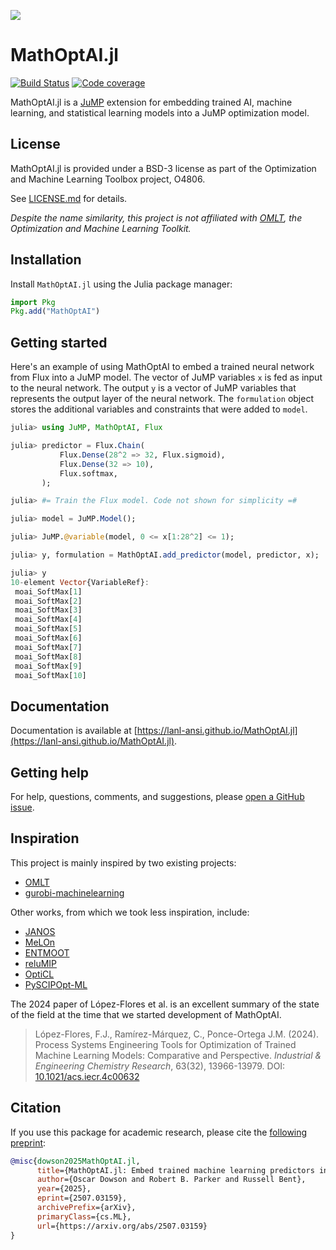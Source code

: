 ![](https://upload.wikimedia.org/wikipedia/commons/2/22/Standing_Moai_at_Ahu_Tongariki%2C_Easter_Island%2C_Pacific_Ocean.jpg)

# MathOptAI.jl

[![Build Status](https://github.com/lanl-ansi/MathOptAI.jl/workflows/CI/badge.svg)](https://github.com/lanl-ansi/MathOptAI.jl/actions?query=workflow%3ACI)
[![Code coverage](https://codecov.io/gh/lanl-ansi/MathOptAI.jl/branch/main/graph/badge.svg)](https://codecov.io/gh/lanl-ansi/MathOptAI.jl)

MathOptAI.jl is a [JuMP](https://jump.dev) extension for embedding trained AI,
machine learning, and statistical learning models into a JuMP optimization
model.

## License

MathOptAI.jl is provided under a BSD-3 license as part of the Optimization and
Machine Learning Toolbox project, O4806.

See [LICENSE.md](https://github.com/lanl-ansi/MathOptAI.jl/blob/main/LICENSE.md)
for details.

_Despite the name similarity, this project is not affiliated with
[OMLT](https://github.com/cog-imperial/OMLT), the Optimization and Machine
Learning Toolkit._

## Installation

Install `MathOptAI.jl` using the Julia package manager:
```julia
import Pkg
Pkg.add("MathOptAI")
```

## Getting started

Here's an example of using MathOptAI to embed a trained neural network from Flux
into a JuMP model. The vector of JuMP variables `x` is fed as input to the
neural network. The output `y` is a vector of JuMP variables that represents the
output layer of the neural network. The `formulation` object stores the
additional variables and constraints that were added to `model`.

```julia
julia> using JuMP, MathOptAI, Flux

julia> predictor = Flux.Chain(
           Flux.Dense(28^2 => 32, Flux.sigmoid),
           Flux.Dense(32 => 10),
           Flux.softmax,
       );

julia> #= Train the Flux model. Code not shown for simplicity =#

julia> model = JuMP.Model();

julia> JuMP.@variable(model, 0 <= x[1:28^2] <= 1);

julia> y, formulation = MathOptAI.add_predictor(model, predictor, x);

julia> y
10-element Vector{VariableRef}:
 moai_SoftMax[1]
 moai_SoftMax[2]
 moai_SoftMax[3]
 moai_SoftMax[4]
 moai_SoftMax[5]
 moai_SoftMax[6]
 moai_SoftMax[7]
 moai_SoftMax[8]
 moai_SoftMax[9]
 moai_SoftMax[10]
```

## Documentation

Documentation is available at
[https://lanl-ansi.github.io/MathOptAI.jl](https://lanl-ansi.github.io/MathOptAI.jl).

## Getting help

For help, questions, comments, and suggestions, please [open a GitHub issue](https://github.com/lanl-ansi/MathOptAI.jl/issues/new).

## Inspiration

This project is mainly inspired by two existing projects:

 * [OMLT](https://github.com/cog-imperial/OMLT)
 * [gurobi-machinelearning](https://github.com/Gurobi/gurobi-machinelearning)

Other works, from which we took less inspiration, include:

 * [JANOS](https://github.com/INFORMSJoC/2020.1023)
 * [MeLOn](https://git.rwth-aachen.de/avt-svt/public/MeLOn)
 * [ENTMOOT](https://github.com/cog-imperial/entmoot)
 * [reluMIP](https://github.com/process-intelligence-research/ReLU_ANN_MILP)
 * [OptiCL](https://github.com/hwiberg/OptiCL)
 * [PySCIPOpt-ML](https://github.com/Opt-Mucca/PySCIPOpt-ML)

The 2024 paper of López-Flores et al. is an excellent summary of the state of
the field at the time that we started development of MathOptAI.

> López-Flores, F.J., Ramírez-Márquez, C., Ponce-Ortega J.M. (2024). Process
> Systems Engineering Tools for Optimization of Trained Machine Learning Models:
> Comparative and Perspective. _Industrial & Engineering Chemistry Research_,
> 63(32), 13966-13979. DOI: [10.1021/acs.iecr.4c00632](https://pubs.acs.org/doi/abs/10.1021/acs.iecr.4c00632)

## Citation

If you use this package for academic research, please cite the [following preprint](https://www.arxiv.org/abs/2507.03159):

```bibtex
@misc{dowson2025MathOptAI.jl,
      title={MathOptAI.jl: Embed trained machine learning predictors into JuMP models},
      author={Oscar Dowson and Robert B. Parker and Russell Bent},
      year={2025},
      eprint={2507.03159},
      archivePrefix={arXiv},
      primaryClass={cs.ML},
      url={https://arxiv.org/abs/2507.03159}
}
```
